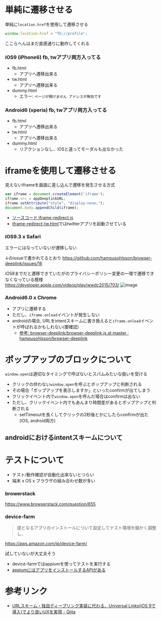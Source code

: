 

# 単純に遷移させる

単純に`location.href`を使用して遷移させる

```js
window.location.href = "fb://profile";
```

ここらへんはまだ直感通りに動作してくれる

### iOS9 (iPhone6) fb, twアプリ両方入ってる

- fb.html
  - アプリへ遷移出来る
- tw.html
  - アプリへ遷移出来る
- dummy.html
  - エラー: `ページが開けません アドレスが無効です`


### Android6 (xperia) fb, twアプリ両方入ってる

- fb.html
  - アプリへ遷移出来る
- tw.html
  - アプリへ遷移出来る
- dummy.html
  - リアクションなし、iOSと違ってモーダルも出なかった


# iframeを使用して遷移させる

見えないiframeを画面に差し込んで遷移を発生させる方式

```js
var iframe = document.createElement('iframe');
iframe.src = appDeeplinkURL;
iframe.setAttribute("style", "display:none;");
document.body.appendChild(iframe);
```

- [ソースコード iframe-redirect.js](https://github.com/sakamossan/sakamossan.github.io/blob/1b34ddf/deeplink/src/iframe-redirect.js)
- [iframe-redirect-tw.html](https://github.com/sakamossan/sakamossan.github.io/blob/master/deeplink/html/iframe-redirect-tw.html)ではtwitterアプリを起動させている


### iOS9.3 x Safari

エラーにはなっていないが遷移しない

↓のissueで書かれてるとおり
https://github.com/hampusohlsson/browser-deeplink/issues/16

iOS8までだと遷移できていたがのプライバシーポリシー変更の一環で遷移できなくなっている模様
https://developer.apple.com/videos/play/wwdc2015/703/
![image](https://cloud.githubusercontent.com/assets/5309672/17427461/cf88826c-5b1b-11e6-9b5a-516d943db9a1.png)


### Android6.0 x Chrome

- アプリに遷移する
- ただし、`iframe.onload`イベントが発生しない
- androidの場合, URLをintentスキームに書き換えると`iframe.onload`イベントが呼ばれるかもしれない(要確認)
  -  [参考: browser-deeplink/browser-deeplink.js at master · hampusohlsson/browser-deeplink](https://github.com/hampusohlsson/browser-deeplink/blob/master/browser-deeplink.js#L206)


# ポップアップのブロックについて

`window.open`は適切なタイミングで呼ばないとスパムみたいな扱いを受ける

- クリックの伴わない`window.open`を呼ぶとポップアップと判断される
- その場合「ポップアップを表示しますか」といったconfirmが出てしまう
- クリックイベント内で`window.open`を呼んだ場合はconfirmは出ない
- ただし、クリックイベント内でもあんまり時間差があるとポップアップと判断される
  - setTimeoutを長くしてクリックの2秒後とかにしたらconfirmが出た(iOS, android両方)


## androidにおけるintentスキームについて


# テストについて

- テスト/動作確認が自動化出来ないとつらい
- 端末 x OS x ブラウザの組み合わせ数が多い


### browerstack

https://www.browserstack.com/question/655

### device-farm

> 提となるアプリのインストールについて設定してテスト環境を細かく調整し、

https://aws.amazon.com/jp/device-farm/

試していないが大丈夫そう

- device-farmではappiumを使ってテストを実行する
- [appiumにはアプリをインストールするAPIがある](
https://github.com/appium/python-client/blob/47cc892d78bb87293563f50c0439c202f1b6d8ce/appium/webdriver/webdriver.py#L502)


# 参考リンク

- [URLスキーム・独自ディープリンク実装に代わる、Universal Links(iOS 9で導入)でより良いUXを実現 - Qiita](http://qiita.com/mono0926/items/2bf651246714f20df626)

